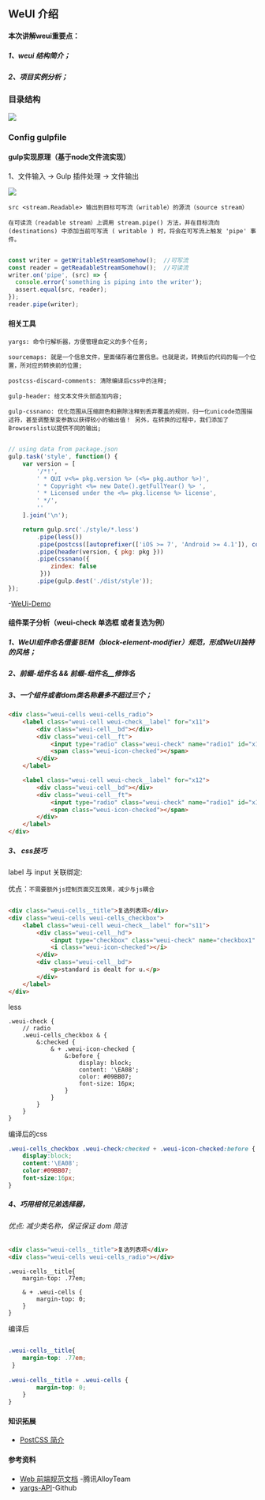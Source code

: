 ## WeUI 介绍

#### 本次讲解weui重要点：


##### 1、weui 结构简介；
 
##### 2、项目实例分析；
 
 

### 目录结构
![](./weui_demo/image/WechatIMG237.jpeg)


### Config gulpfile 	


#### gulp实现原理（基于node文件流实现）

1、文件输入 → Gulp 插件处理 → 文件输出

![](./weui_demo/image/pipe.jpeg)


`src <stream.Readable> 输出到目标可写流（writable）的源流（source stream）`

`在可读流（readable stream）上调用 stream.pipe() 方法，并在目标流向 (destinations) 中添加当前可写流 ( writable ) 时，将会在可写流上触发 'pipe' 事件。`

```js

const writer = getWritableStreamSomehow();  //可写流
const reader = getReadableStreamSomehow();  //可读流
writer.on('pipe', (src) => {
  console.error('something is piping into the writer');
  assert.equal(src, reader);
});
reader.pipe(writer);

```


#### 相关工具

`yargs: 命令行解析器，方便管理自定义的多个任务;`

`sourcemaps: 就是一个信息文件，里面储存着位置信息。也就是说，转换后的代码的每一个位置，所对应的转换前的位置;`

`postcss-discard-comments: 清除编译后css中的注释;`
 
`gulp-header: 给文本文件头部追加内容;`

`gulp-cssnano: 优化范围从压缩颜色和删除注释到丢弃覆盖的规则，归一化unicode范围描述符，甚至调整渐变参数以获得较小的输出值！ 另外，在转换的过程中，我们添加了Browserslist以提供不同的输出;`



```js

// using data from package.json 
gulp.task('style', function() {
    var version = [
        '/*!',
        ' * QUI v<%= pkg.version %> (<%= pkg.author %>)',
        ' * Copyright <%= new Date().getFullYear() %> ',
        ' * Licensed under the <%= pkg.license %> license',
        ' */',
        ''
    ].join('\n');

    return gulp.src('./style/*.less')
        .pipe(less())
        .pipe(postcss([autoprefixer(['iOS >= 7', 'Android >= 4.1']), comments()]))
        .pipe(header(version, { pkg: pkg }))
        .pipe(cssnano({
            zindex: false
         }))
        .pipe(gulp.dest('./dist/style'));
});
```

 -[WeUi-Demo](./weui_demo)


#### 组件栗子分析（weui-check 单选框 或者复选为例）

##### 1、WeUI组件命名借鉴 BEM（block-element-modifier）规范，形成WeUI独特的风格；

##### 2、前缀-组件名 && 前缀-组件名__修饰名

##### 3、一个组件或者dom类名称最多不超过三个；


```html
<div class="weui-cells weui-cells_radio">
    <label class="weui-cell weui-check__label" for="x11">
        <div class="weui-cell__bd"></div>
        <div class="weui-cell__ft">
            <input type="radio" class="weui-check" name="radio1" id="x11" checked="checked">
            <span class="weui-icon-checked"></span>
        </div>
    </label>

    <label class="weui-cell weui-check__label" for="x12">
        <div class="weui-cell__bd"></div>
        <div class="weui-cell__ft">
            <input type="radio" class="weui-check" name="radio1" id="x12">
            <span class="weui-icon-checked"></span>
        </div>
    </label>
</div>

```

##### 3、 css技巧

label 与 input 关联绑定:

优点：`不需要额外js控制页面交互效果，减少与js耦合`

```html

<div class="weui-cells__title">复选列表项</div>
<div class="weui-cells weui-cells_checkbox">
    <label class="weui-cell weui-check__label" for="s11">
        <div class="weui-cell__hd">
            <input type="checkbox" class="weui-check" name="checkbox1" id="s11" checked="checked"/>
            <i class="weui-icon-checked"></i>
        </div>
        <div class="weui-cell__bd">
            <p>standard is dealt for u.</p>
        </div>
    </label>
</div>

```

less

```less
.weui-check {
    // radio
    .weui-cells_checkbox & {
        &:checked {
            & + .weui-icon-checked {
                &:before {
                    display: block;
                    content: '\EA08';
                    color: #09BB07;
                    font-size: 16px;
                }
            }
        }
    }
}
```

编译后的css
```css
.weui-cells_checkbox .weui-check:checked + .weui-icon-checked:before {
    display:block;
    content:'\EA08';
    color:#09BB07;
    font-size:16px;
} 
```


##### 4、巧用相邻兄弟选择器， 
###### 优点: 减少类名称，保证保证 dom 简洁


```html
<div class="weui-cells__title">复选列表项</div>
<div class="weui-cells weui-cells_radio"></div>
```	

```	less
.weui-cells__title{
    margin-top: .77em;
    
    & + .weui-cells {
        margin-top: 0;
    }
}
```

编译后

```css

.weui-cells__title{
    margin-top: .77em;
 }
    
.weui-cells__title + .weui-cells {
        margin-top: 0;
    }
}
```


#### 知识拓展

- [PostCSS 简介](../css/postcss/README.md)


#### 参考资料

- [Web 前端规范文档](http://alloyteam.github.io/CodeGuide/) -腾讯AlloyTeam
- [yargs-API](https://github.com/yargs/yargs/blob/master/docs/api.md)-Github







